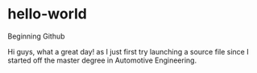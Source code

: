 # hello-world
Beginning Github

Hi guys, what a great day! as I just first try launching a source file since I started off the master degree in Automotive Engineering.

